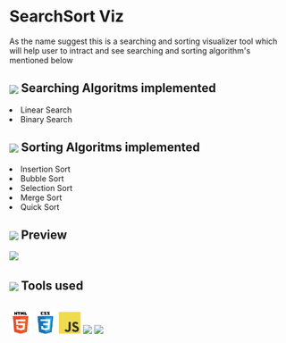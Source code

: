 # SearchSort Viz

As the name suggest this is a searching and sorting visualizer tool which will help user to intract and see searching and sorting algorithm's mentioned below

<!-- We have a deployed our website using Firebase, you can visit it using - https://sorting-searching-visualizer.web.app/ -->

<summary><h2><img src="https://c.tenor.com/4SwrCQhVuOEAAAAi/future-glasses.gif" align="center"
                width="28" /> Searching Algoritms implemented</h2></summary>
<li>Linear Search</li>
<li>Binary Search</li>

<summary><h2><img src="https://media2.giphy.com/media/xThuWu82QD3pj4wvEQ/giphy.gif?cid=ecf05e476msvnd04obk359nzwtuopelpx2pzno2s17lnpc1x&rid=giphy.gif&ct=g" align="center"
                width="28" /> Sorting Algoritms implemented</h2></summary>

<li>Insertion Sort</li>
<li>Bubble Sort</li>
<li>Selection Sort</li>
<li>Merge Sort</li>
<li>Quick Sort</li>

<summary><h2><img src="https://media3.giphy.com/media/4H3Ii5eLChYul9p7NL/200w.webp?cid=ecf05e47xg8wh6okumvskrj9j7ol78erq7ja3xsgfnz5u1mj&rid=200w.webp&ct=g" align="center"
                width="28" /> Preview</h2></summary>
<img src="./Icon & SVG/preview.gif.mp4">

<summary><h2><img src="https://emojis.slackmojis.com/emojis/images/1471045839/793/computerrage.gif?1471045839" align="center"
                width="28" /> Tools used</h2></summary>
<br>
<code><img height="40" src="https://raw.githubusercontent.com/devicons/devicon/master/icons/html5/html5-original-wordmark.svg"></code>
<code><img height="40" src="https://raw.githubusercontent.com/github/explore/80688e429a7d4ef2fca1e82350fe8e3517d3494d/topics/css/css.png"></code>
<code><img height="40" src="https://raw.githubusercontent.com/devicons/devicon/master/icons/javascript/javascript-original.svg"></code> 
<code><img height="40" src="https://github.githubassets.com/images/modules/logos_page/GitHub-Mark.png"></code>
<code><img height="40" src="https://www.vectorlogo.zone/logos/git-scm/git-scm-icon.svg"></code>
<br>